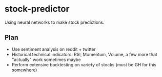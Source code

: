 # stock-predictor
Using neural networks to make stock predictions.

## Plan
- Use sentiment analysis on reddit + twitter
- Historical technical indicators: RSI, Momentum, Volume, a few more that "actually" work sometimes maybe
- Perform extensive backtesting on variety of stocks (must be GH for this somewhere)
